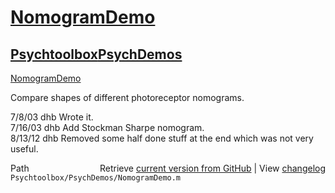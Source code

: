 # [NomogramDemo](NomogramDemo)
## [Psychtoolbox](Psychtoolbox)[PsychDemos](PsychDemos)

[NomogramDemo](NomogramDemo)  
  
Compare shapes of different photoreceptor nomograms.  
  
7/8/03  dhb  Wrote it.  
7/16/03 dhb  Add Stockman Sharpe nomogram.  
8/13/12 dhb  Removed some half done stuff at the end which was not very   
             useful.  




<div class="code_header" style="text-align:right;">
  <span style="float:left;">Path&nbsp;&nbsp;</span> <span class="counter">Retrieve <a href=
  "https://raw.github.com/Psychtoolbox-3/Psychtoolbox-3/beta/Psychtoolbox/PsychDemos/NomogramDemo.m">current version from GitHub</a> | View <a href=
  "https://github.com/Psychtoolbox-3/Psychtoolbox-3/commits/beta/Psychtoolbox/PsychDemos/NomogramDemo.m">changelog</a></span>
</div>
<div class="code">
  <code>Psychtoolbox/PsychDemos/NomogramDemo.m</code>
</div>

